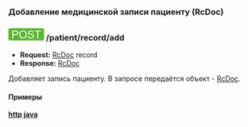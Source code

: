 ### Добавление медицинской записи пациенту (RcDoc)

### ![POST](../../../../img/post.png) /patient/record/add
* **Request:** [RcDoc](../../../../types/types.md#com.siams.med.api.Rc.RcDoc) record
* **Response:** [RcDoc](../../../../types/types.md#com.siams.med.api.Rc.RcDoc)

Добавляет запись пациенту. В запросе передаётся объект - [RcDoc](../../../../types/types.md#com.siams.med.api.Rc.RcDoc).

#### Примеры
 **[http](examples/RcDoc/add.md) [java](examples/RcDoc/addJava.md)**
